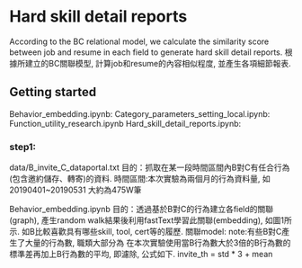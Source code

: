 # Hard skill detail reports
According to the BC relational model, we calculate the similarity score between job and resume in each field to generate hard skill detail reports.
根據所建立的BC關聯模型, 計算job和resume的內容相似程度, 並產生各項細節報表.  
## Getting started
Behavior_embedding.ipynb: 
Category_parameters_setting_local.ipynb:
Function_utility_research.ipynb
Hard_skill_detail_reports.ipynb:
### step1:

data/B_invite_C_dataportal.txt
目的：抓取在某一段時間區間內B對C有任合行為(包含邀約儲存、轉寄)的資料.
時間區間:本次實驗為兩個月的行為資料量, 如20190401~20190531 大約為475W筆

Behavior_embedding.ipynb
目的：透過基於B對C的行為建立各field的關聯(graph), 產生random walk結果後利用fastText學習此關聯(embedding), 如圖1所示. 
如B比較喜歡具有哪些skill, tool, cert等的履歷.
關聯model: 
note:有些B對C產生了大量的行為數, 職類大部分為 
在本次實驗使用當B行為數大於3倍的B行為數的標準差再加上B行為數的平均, 即濾除, 公式如下.
invite_th = std * 3 + mean
